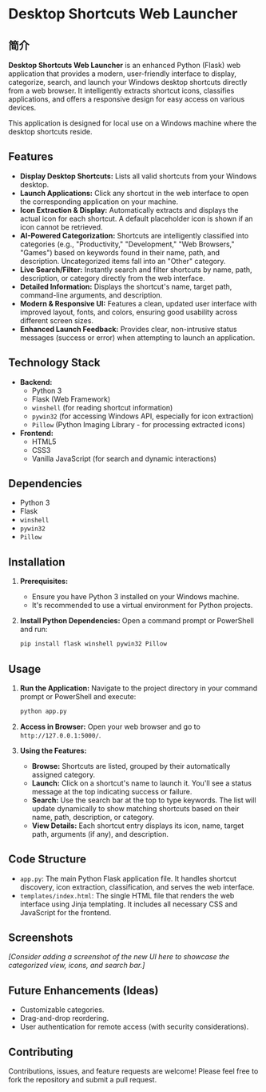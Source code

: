# Desktop Shortcuts Web Launcher

## 简介

**Desktop Shortcuts Web Launcher** is an enhanced Python (Flask) web application that provides a modern, user-friendly interface to display, categorize, search, and launch your Windows desktop shortcuts directly from a web browser. It intelligently extracts shortcut icons, classifies applications, and offers a responsive design for easy access on various devices.

This application is designed for local use on a Windows machine where the desktop shortcuts reside.

## Features

*   **Display Desktop Shortcuts:** Lists all valid shortcuts from your Windows desktop.
*   **Launch Applications:** Click any shortcut in the web interface to open the corresponding application on your machine.
*   **Icon Extraction & Display:** Automatically extracts and displays the actual icon for each shortcut. A default placeholder icon is shown if an icon cannot be retrieved.
*   **AI-Powered Categorization:** Shortcuts are intelligently classified into categories (e.g., "Productivity," "Development," "Web Browsers," "Games") based on keywords found in their name, path, and description. Uncategorized items fall into an "Other" category.
*   **Live Search/Filter:** Instantly search and filter shortcuts by name, path, description, or category directly from the web interface.
*   **Detailed Information:** Displays the shortcut's name, target path, command-line arguments, and description.
*   **Modern & Responsive UI:** Features a clean, updated user interface with improved layout, fonts, and colors, ensuring good usability across different screen sizes.
*   **Enhanced Launch Feedback:** Provides clear, non-intrusive status messages (success or error) when attempting to launch an application.

## Technology Stack

*   **Backend:**
    *   Python 3
    *   Flask (Web Framework)
    *   `winshell` (for reading shortcut information)
    *   `pywin32` (for accessing Windows API, especially for icon extraction)
    *   `Pillow` (Python Imaging Library - for processing extracted icons)
*   **Frontend:**
    *   HTML5
    *   CSS3
    *   Vanilla JavaScript (for search and dynamic interactions)

## Dependencies

*   Python 3
*   Flask
*   `winshell`
*   `pywin32`
*   `Pillow`

## Installation

1.  **Prerequisites:**
    *   Ensure you have Python 3 installed on your Windows machine.
    *   It's recommended to use a virtual environment for Python projects.

2.  **Install Python Dependencies:**
    Open a command prompt or PowerShell and run:
    ```bash
    pip install flask winshell pywin32 Pillow
    ```

## Usage

1.  **Run the Application:**
    Navigate to the project directory in your command prompt or PowerShell and execute:
    ```bash
    python app.py
    ```

2.  **Access in Browser:**
    Open your web browser and go to `http://127.0.0.1:5000/`.

3.  **Using the Features:**
    *   **Browse:** Shortcuts are listed, grouped by their automatically assigned category.
    *   **Launch:** Click on a shortcut's name to launch it. You'll see a status message at the top indicating success or failure.
    *   **Search:** Use the search bar at the top to type keywords. The list will update dynamically to show matching shortcuts based on their name, path, description, or category.
    *   **View Details:** Each shortcut entry displays its icon, name, target path, arguments (if any), and description.

## Code Structure

*   `app.py`: The main Python Flask application file. It handles shortcut discovery, icon extraction, classification, and serves the web interface.
*   `templates/index.html`: The single HTML file that renders the web interface using Jinja templating. It includes all necessary CSS and JavaScript for the frontend.

## Screenshots

*[Consider adding a screenshot of the new UI here to showcase the categorized view, icons, and search bar.]*

## Future Enhancements (Ideas)

*   Customizable categories.
*   Drag-and-drop reordering.
*   User authentication for remote access (with security considerations).

## Contributing

Contributions, issues, and feature requests are welcome! Please feel free to fork the repository and submit a pull request.
